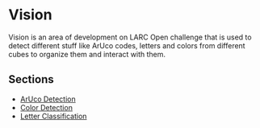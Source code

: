 # Vision
Vision is an area of development on LARC Open challenge that is used to detect different stuff like ArUco codes, letters and colors from different cubes to organize them and interact with them.
## Sections

- [ArUco Detection](ArUco_detection.md)
- [Color Detection](Color_detection.md)
- [Letter Classification](Letter_Clasification.md)